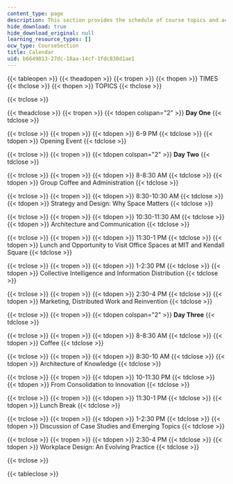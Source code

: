 ```yaml
---
content_type: page
description: This section provides the schedule of course topics and activities.
hide_download: true
hide_download_original: null
learning_resource_types: []
ocw_type: CourseSection
title: Calendar
uid: b6649013-27dc-18aa-14cf-1fdc830d1ae1
---
```


{{< tableopen >}}
{{< theadopen >}}
{{< tropen >}}
{{< thopen >}}
TIMES
{{< thclose >}}
{{< thopen >}}
TOPICS
{{< thclose >}}

{{< trclose >}}

{{< theadclose >}}
{{< tropen >}}
{{< tdopen colspan="2" >}}
**Day One**
{{< tdclose >}}

{{< trclose >}}
{{< tropen >}}
{{< tdopen >}}
6-9 PM
{{< tdclose >}}
{{< tdopen >}}
Opening Event
{{< tdclose >}}

{{< trclose >}}
{{< tropen >}}
{{< tdopen colspan="2" >}}
**Day Two**
{{< tdclose >}}

{{< trclose >}}
{{< tropen >}}
{{< tdopen >}}
8-8:30 AM
{{< tdclose >}}
{{< tdopen >}}
Group Coffee and Administration
{{< tdclose >}}

{{< trclose >}}
{{< tropen >}}
{{< tdopen >}}
8:30-10:30 AM
{{< tdclose >}}
{{< tdopen >}}
Strategy and Design: Why Space Matters
{{< tdclose >}}

{{< trclose >}}
{{< tropen >}}
{{< tdopen >}}
10:30-11:30 AM
{{< tdclose >}}
{{< tdopen >}}
Architecture and Communication
{{< tdclose >}}

{{< trclose >}}
{{< tropen >}}
{{< tdopen >}}
11:30-1 PM
{{< tdclose >}}
{{< tdopen >}}
Lunch and Opportunity to Visit Office Spaces at MIT and Kendall Square
{{< tdclose >}}

{{< trclose >}}
{{< tropen >}}
{{< tdopen >}}
1-2:30 PM
{{< tdclose >}}
{{< tdopen >}}
Collective Intelligence and Information Distribution
{{< tdclose >}}

{{< trclose >}}
{{< tropen >}}
{{< tdopen >}}
2:30-4 PM
{{< tdclose >}}
{{< tdopen >}}
Marketing, Distributed Work and Reinvention
{{< tdclose >}}

{{< trclose >}}
{{< tropen >}}
{{< tdopen colspan="2" >}}
**Day Three**
{{< tdclose >}}

{{< trclose >}}
{{< tropen >}}
{{< tdopen >}}
8-8:30 AM
{{< tdclose >}}
{{< tdopen >}}
Coffee
{{< tdclose >}}

{{< trclose >}}
{{< tropen >}}
{{< tdopen >}}
8:30-10 AM
{{< tdclose >}}
{{< tdopen >}}
Architecture of Knowledge
{{< tdclose >}}

{{< trclose >}}
{{< tropen >}}
{{< tdopen >}}
10-11:30 PM
{{< tdclose >}}
{{< tdopen >}}
From Consolidation to Innovation
{{< tdclose >}}

{{< trclose >}}
{{< tropen >}}
{{< tdopen >}}
11:30-1 PM
{{< tdclose >}}
{{< tdopen >}}
Lunch Break
{{< tdclose >}}

{{< trclose >}}
{{< tropen >}}
{{< tdopen >}}
1-2:30 PM
{{< tdclose >}}
{{< tdopen >}}
Discussion of Case Studies and Emerging Topics
{{< tdclose >}}

{{< trclose >}}
{{< tropen >}}
{{< tdopen >}}
2:30-4 PM
{{< tdclose >}}
{{< tdopen >}}
Workplace Design: An Evolving Practice
{{< tdclose >}}

{{< trclose >}}

{{< tableclose >}}